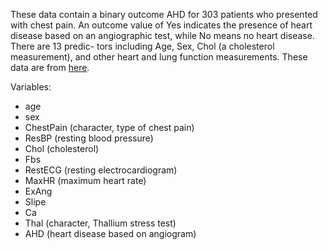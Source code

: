 
These data contain a binary outcome AHD for 303 patients who presented with chest pain.
An outcome value of Yes indicates the presence of heart disease based on an angiographic test, while No means no heart disease. There are 13 predic-
tors including Age, Sex, Chol (a cholesterol measurement), and other heart and lung function measurements. These data are from [here](https://www.statlearning.com/resources-second-edition).

Variables:
- age
- sex
- ChestPain (character, type of chest pain)
- ResBP (resting blood pressure)
- Chol (cholesterol)
- Fbs
- RestECG (resting electrocardiogram)
- MaxHR (maximum heart rate)
- ExAng
- Slipe
- Ca
- Thal (character, Thallium stress test)
- AHD (heart disease based on angiogram)
